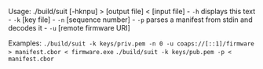Usage: ./build/suit [-hknpu] > [output file] < [input file]
    - `-h` displays this text
    - `-k` [key file]
    - `-n` [sequence number]
    - `-p` parses a manifest from stdin and decodes it
    - `-u` [remote firmware URI]

Examples:
`./build/suit -k keys/priv.pem -n 0 -u coaps://[::1]/firmware > manifest.cbor < firmware.exe`
`./build/suit -k keys/pub.pem -p < manifest.cbor`
